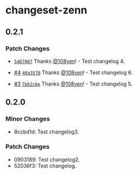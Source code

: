 # changeset-zenn

## 0.2.1

### Patch Changes

- [`5467087`](https://github.com/108yen/changeset-zenn/commit/5467087d7bd05feca766cfb81d06f0d559acee9d) Thanks [@108yen](https://github.com/108yen)! - Test changelog 4.

- [#4](https://github.com/108yen/changeset-zenn/pull/4) [`40a3578`](https://github.com/108yen/changeset-zenn/commit/40a3578642db014ca03bfd4665ae853cb0f4c9a5) Thanks [@108yen](https://github.com/108yen)! - Test changelog 6.

- [#3](https://github.com/108yen/changeset-zenn/pull/3) [`7b62c6e`](https://github.com/108yen/changeset-zenn/commit/7b62c6e11e57d7ccfb30915480a9983f0eee78e6) Thanks [@108yen](https://github.com/108yen)! - Test changelog 5.

## 0.2.0

### Minor Changes

- 8ccbd1d: Test changelog3.

### Patch Changes

- 0903189: Test changelog2.
- 52036f3: Test changelog.
